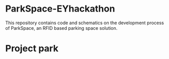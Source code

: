 # ParkSpace-EYhackathon
This repository contains code and schematics on the development process of ParkSpace, an RFID based parking space solution. 

<h1> Project park
